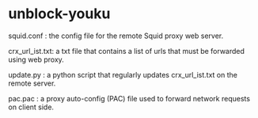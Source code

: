 # unblock-youku

squid.conf     : the config file for the remote Squid proxy web server.

crx_url_ist.txt: a txt file that contains a list of urls that must be forwarded using web proxy.

update.py      : a python script that regularly updates crx_url_ist.txt on the remote server.

pac.pac        : a proxy auto-config (PAC) file used to forward network requests on client side.


